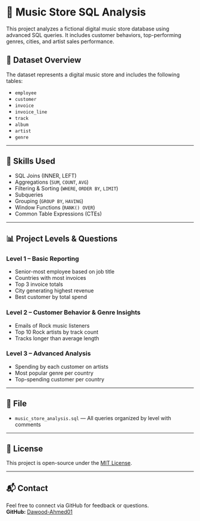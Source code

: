 # 🎵 Music Store SQL Analysis

This project analyzes a fictional digital music store database using advanced SQL queries. It includes customer behaviors, top-performing genres, cities, and artist sales performance.

## 📁 Dataset Overview

The dataset represents a digital music store and includes the following tables:
- `employee`
- `customer`
- `invoice`
- `invoice_line`
- `track`
- `album`
- `artist`
- `genre`

---

## 🧠 Skills Used

- SQL Joins (INNER, LEFT)
- Aggregations (`SUM`, `COUNT`, `AVG`)
- Filtering & Sorting (`WHERE`, `ORDER BY`, `LIMIT`)
- Subqueries
- Grouping (`GROUP BY`, `HAVING`)
- Window Functions (`RANK() OVER`)
- Common Table Expressions (CTEs)

---

## 📊 Project Levels & Questions

### **Level 1 – Basic Reporting**
- Senior-most employee based on job title
- Countries with most invoices
- Top 3 invoice totals
- City generating highest revenue
- Best customer by total spend

### **Level 2 – Customer Behavior & Genre Insights**
- Emails of Rock music listeners
- Top 10 Rock artists by track count
- Tracks longer than average length

### **Level 3 – Advanced Analysis**
- Spending by each customer on artists
- Most popular genre per country
- Top-spending customer per country

---

## 📂 File

- `music_store_analysis.sql` — All queries organized by level with comments

---

## 📜 License

This project is open-source under the [MIT License](LICENSE).

---

## 📬 Contact

Feel free to connect via GitHub for feedback or questions.  
**GitHub:** [Dawood-Ahmed01](https://github.com/Dawood-Ahmed01)

